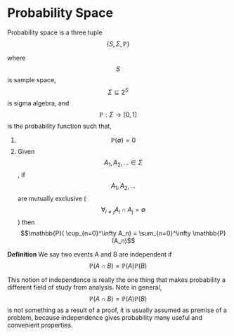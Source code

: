 # Probability Space

Probability space is a three tuple  
$$ \{ S, \Sigma,  \mathbb{P} \} $$

where $$S$$ is sample space, $$\Sigma\subseteq 2^S$$ is sigma algebra, and $$\mathbb{P}: \Sigma \to [0, 1]$$ is the probability function such that,

1. $$\mathbb{P}(\emptyset) = 0$$
2. Given $$A_1, A_2, ... \in \Sigma$$, if $$A_1, A_2, ...$$ are mutually exclusive 
   \( $$ \forall_{i\neq j} A_i \cap A_j = \emptyset$$ \) then $$\mathbb{P}( \cup_{n=0}^\infty A_n) = \sum_{n=0}^\infty \mathbb{P}(A_n)$$

**Definition** We say two events A and B are independent if $$\mathbb{P}(A\cap B) = \mathbb{P}(A)\mathbb{P}(B)$$

This notion of independence is really the one thing that makes probability a different field of study from analysis. Note in general, $$\mathbb{P}(A\cap B) = \mathbb{P}(A)\mathbb{P}(B)$$ is not something as a result of a proof, it is usually assumed as premise of a problem, because independence gives probability many useful and convenient properties.

